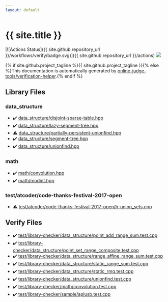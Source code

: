 ```yaml
---
layout: default
---
```


<!-- mathjax config similar to math.stackexchange -->
<script type="text/javascript" async
  src="https://cdnjs.cloudflare.com/ajax/libs/mathjax/2.7.5/MathJax.js?config=TeX-MML-AM_CHTML">
</script>
<script type="text/x-mathjax-config">
  MathJax.Hub.Config({
    TeX: { equationNumbers: { autoNumber: "AMS" }},
    tex2jax: {
      inlineMath: [ ['$','$'] ],
      processEscapes: true
    },
    "HTML-CSS": { matchFontHeight: false },
    displayAlign: "left",
    displayIndent: "2em"
  });
</script>

<script type="text/javascript" src="https://cdnjs.cloudflare.com/ajax/libs/jquery/3.4.1/jquery.min.js"></script>
<script src="https://cdn.jsdelivr.net/npm/jquery-balloon-js@1.1.2/jquery.balloon.min.js" integrity="sha256-ZEYs9VrgAeNuPvs15E39OsyOJaIkXEEt10fzxJ20+2I=" crossorigin="anonymous"></script>
<script type="text/javascript" src="assets/js/copy-button.js"></script>
<link rel="stylesheet" href="assets/css/copy-button.css" />


# {{ site.title }}

[![Actions Status]({{ site.github.repository_url }}/workflows/verify/badge.svg)]({{ site.github.repository_url }}/actions)
<a href="{{ site.github.repository_url }}"><img src="https://img.shields.io/github/last-commit/{{ site.github.owner_name }}/{{ site.github.repository_name }}" /></a>

{% if site.github.project_tagline %}{{ site.github.project_tagline }}{% else %}This documentation is automatically generated by <a href="https://github.com/online-judge-tools/verification-helper">online-judge-tools/verification-helper</a>.{% endif %}

## Library Files

<div id="c8f6850ec2ec3fb32f203c1f4e3c2fd2"></div>

### data_structure

* :heavy_check_mark: <a href="library/data_structure/disjoint-sparse-table.hpp.html">data_structure/disjoint-sparse-table.hpp</a>
* :heavy_check_mark: <a href="library/data_structure/lazy-segment-tree.hpp.html">data_structure/lazy-segment-tree.hpp</a>
* :warning: <a href="library/data_structure/partially-persistent-unionfind.hpp.html">data_structure/partially-persistent-unionfind.hpp</a>
* :heavy_check_mark: <a href="library/data_structure/segment-tree.hpp.html">data_structure/segment-tree.hpp</a>
* :heavy_check_mark: <a href="library/data_structure/unionfind.hpp.html">data_structure/unionfind.hpp</a>


<div id="7e676e9e663beb40fd133f5ee24487c2"></div>

### math

* :heavy_check_mark: <a href="library/math/convolution.hpp.html">math/convolution.hpp</a>
* :heavy_check_mark: <a href="library/math/modint.hpp.html">math/modint.hpp</a>


<div id="1ad604b59ab5a4e81c3f55a21b409f92"></div>

### test/atcoder/code-thanks-festival-2017-open

* :warning: <a href="library/test/atcoder/code-thanks-festival-2017-open/h-union_sets.cpp.html">test/atcoder/code-thanks-festival-2017-open/h-union_sets.cpp</a>


## Verify Files

* :heavy_check_mark: <a href="verify/test/library-checker/data_structure/point_add_range_sum.test.cpp.html">test/library-checker/data_structure/point_add_range_sum.test.cpp</a>
* :heavy_check_mark: <a href="verify/test/library-checker/data_structure/point_set_range_composite.test.cpp.html">test/library-checker/data_structure/point_set_range_composite.test.cpp</a>
* :heavy_check_mark: <a href="verify/test/library-checker/data_structure/range_affine_range_sum.test.cpp.html">test/library-checker/data_structure/range_affine_range_sum.test.cpp</a>
* :heavy_check_mark: <a href="verify/test/library-checker/data_structure/static_range_sum.test.cpp.html">test/library-checker/data_structure/static_range_sum.test.cpp</a>
* :heavy_check_mark: <a href="verify/test/library-checker/data_structure/static_rmq.test.cpp.html">test/library-checker/data_structure/static_rmq.test.cpp</a>
* :heavy_check_mark: <a href="verify/test/library-checker/data_structure/unionfind.test.cpp.html">test/library-checker/data_structure/unionfind.test.cpp</a>
* :heavy_check_mark: <a href="verify/test/library-checker/math/convolution.test.cpp.html">test/library-checker/math/convolution.test.cpp</a>
* :heavy_check_mark: <a href="verify/test/library-checker/sample/aplusb.test.cpp.html">test/library-checker/sample/aplusb.test.cpp</a>


